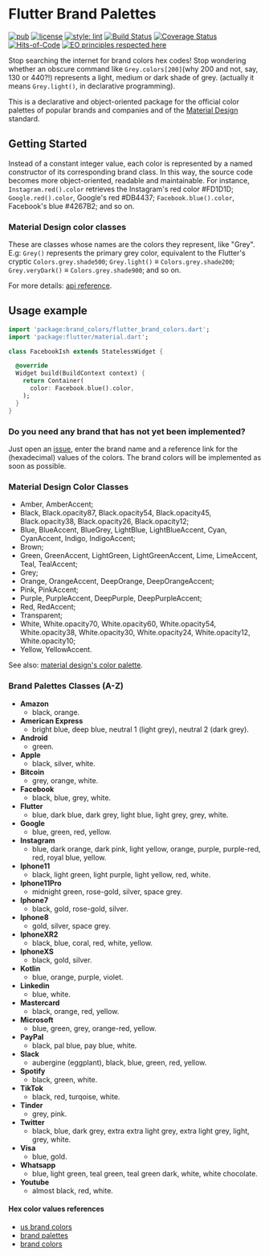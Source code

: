 # Flutter Brand Palettes

[![pub](https://img.shields.io/pub/v/flutter_brand_palettes)](https://pub.dev/packages/flutter_brand_palettes)
[![license](https://img.shields.io/badge/license-mit-green.svg)](https://github.com/rafamizes/flutter_brand_palettes/blob/main/LICENSE)
[![style: lint](https://img.shields.io/badge/style-lint-4BC0F5.svg)](https://pub.dev/packages/lint)
[![Build Status](https://api.travis-ci.com/rafamizes/flutter_brand_palettes.svg?branch=main)](https://travis-ci.com/azu/travis-badge)
[![Coverage Status](https://coveralls.io/repos/github/rafamizes/flutter_brand_palettes/badge.svg?branch=main)](https://coveralls.io/github/rafamizes/flutter_brand_palettes?branch=main)
[![Hits-of-Code](https://hitsofcode.com/github/rafamizes/flutter_brand_palettes?branch=main)](https://hitsofcode.com/github/rafamizes/flutter_brand_palettes/view?branch=main)
[![EO principles respected here](https://www.elegantobjects.org/badge.svg)](https://www.elegantobjects.org)

Stop searching the internet for brand colors hex codes!  Stop wondering whether
an obscure command like `Grey.colors[200]`(why 200 and not, say, 130 or 440?!)
represents a light, medium or dark shade of grey. (actually it means
`Grey.light()`, in declarative programming).

This is a declarative and object-oriented package for the official color
palettes of popular brands and companies and of the [Material
Design](https://material.io/design/color/) standard.

## Getting Started

Instead of a constant integer value, each color is represented by a named
constructor of its corresponding brand class. In this way, the source code
becomes more object-oriented, readable and maintainable. For instance,
`Instagram.red().color` retrieves the Instagram's red color #FD1D1D;
`Google.red().color`, Google's red #DB4437; `Facebook.blue().color`, Facebook's
blue #4267B2; and so on.

### Material Design color classes

These are classes whose names are the colors they represent, like "Grey".  E.g:
`Grey()` represents the primary grey color, equivalent to the Flutter's cryptic
`Colors.grey.shade500`; `Grey.light()` ≡ `Colors.grey.shade200`;
`Grey.veryDark()` ≡ `Colors.grey.shade900`; and so on.

For more details: [api
reference](https://pub.dev/documentation/flutter_brand_palettes/latest/flutter_brand_palettes/flutter_brand_palettes-library.html).

## Usage example

```dart
import 'package:brand_colors/flutter_brand_colors.dart';
import 'package:flutter/material.dart';

class FacebookIsh extends StatelessWidget {

  @override
  Widget build(BuildContext context) {
    return Container(
      color: Facebook.blue().color,
    );
  }
}
```

### Do you need any brand that has not yet been implemented?

Just open an
[issue](https://github.com/rafamizes/flutter_brand_palettes/issues), enter the
brand name and a reference link for the (hexadecimal) values of the colors.  The
brand colors will be implemented as soon as possible.

### Material Design Color Classes

- Amber, AmberAccent;
- Black, Black.opacity87, Black.opacity54, Black.opacity45, Black.opacity38,
  Black.opacity26, Black.opacity12;
- Blue, BlueAccent, BlueGrey, LightBlue, LightBlueAccent, Cyan, CyanAccent,
  Indigo, IndigoAccent;
- Brown;
- Green, GreenAccent, LightGreen, LightGreenAccent, Lime, LimeAccent, Teal, TealAccent;
- Grey;
- Orange, OrangeAccent, DeepOrange, DeepOrangeAccent;
- Pink, PinkAccent;
- Purple, PurpleAccent, DeepPurple, DeepPurpleAccent;
- Red, RedAccent;
- Transparent;
- White, White.opacity70, White.opacity60, White.opacity54, White.opacity38,
  White.opacity30, White.opacity24, White.opacity12, White.opacity10;
- Yellow, YellowAccent.

See also: [material design's color
palette](https://material.io/archive/guidelines/style/color.html#color-color-palette).

### Brand Palettes Classes (A-Z)

- **Amazon**
  - black, orange.
- **American Express**
  - bright blue, deep blue, neutral 1 (light grey), neutral 2 (dark grey).
- **Android**
  - green.
- **Apple**
  - black, silver, white.
- **Bitcoin**
  - grey, orange, white.
- **Facebook**
  - black, blue, grey, white.
- **Flutter**
  - blue, dark blue, dark grey, light blue, light grey, grey, white.
- **Google**
  - blue, green, red, yellow.
- **Instagram**
  - blue, dark orange, dark pink, light yellow, orange, purple, purple-red, red,
    royal blue, yellow.
- **Iphone11**
  - black, light green, light purple, light yellow, red, white.
- **Iphone11Pro**
  - midnight green, rose-gold, silver, space grey.
- **Iphone7**
  - black, gold, rose-gold, silver.
- **Iphone8**
  - gold, silver, space grey.
- **IphoneXR2**
  - black, blue, coral, red, white, yellow.
- **IphoneXS**
  - black, gold, silver.
- **Kotlin**
  - blue, orange, purple, violet.
- **Linkedin**
  - blue, white.
- **Mastercard**
  - black, orange, red, yellow.
- **Microsoft**
  - blue, green, grey, orange-red, yellow.
- **PayPal**
  - black, pal blue, pay blue, white.
- **Slack**
  - aubergine (eggplant), black, blue, green, red, yellow.
- **Spotify**
  - black, green, white.
- **TikTok**
  - black, red, turqoise, white.
- **Tinder**
  - grey, pink.
- **Twitter**
  - black, blue, dark grey, extra extra light grey, extra light grey, light,
    grey, white.
- **Visa**
  - blue, gold.
- **Whatsapp**
  - blue, light green, teal green, teal green dark, white, white chocolate.
- **Youtube**
  - almost black, red, white.

#### Hex color values references

- [us brand colors](https://usbrandcolors.com/)
- [brand palettes](https://brandpalettes.com/)
- [brand colors](https://brandcolors.net/)
